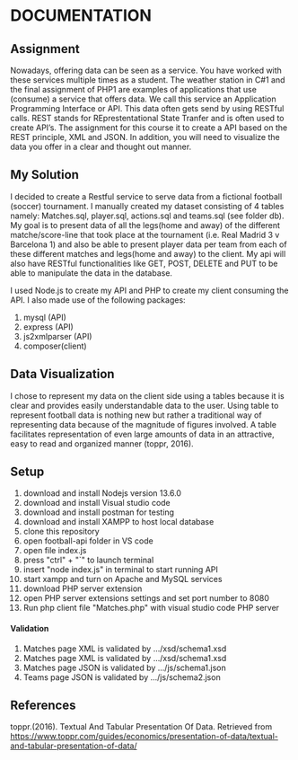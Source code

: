 # DOCUMENTATION

## Assignment

Nowadays, offering data can be seen as a service. You have worked with these services multiple times as a student. The weather station in C#1 and the final assignment of PHP1 are examples of applications that use (consume) a service that offers data. We call this service an Application Programming Interface or API. This data often gets send by using RESTful calls. REST stands for REprestentational State Tranfer and is often used to create API’s. The assignment for  this course it to create a API based on the REST principle, XML and JSON. In addition, you will need to visualize the data you offer in a clear and thought out manner.

## My Solution

I decided to create a Restful service to serve data from a fictional football (soccer) tournament. I manually created my dataset consisting of 4 tables namely: Matches.sql, player.sql, actions.sql and teams.sql (see folder db). My goal is to present data of all the legs(home and away) of the different matche/score-line that took place at the tournament (i.e. Real Madrid 3 v Barcelona 1) and also be able to present player data per team from each of these different matches and legs(home and away) to the client. My api will also have RESTful functionalities like GET, POST, DELETE and PUT to be able to manipulate the data in the database.

I used Node.js to create my API and PHP to create my client consuming the API. I also made use of the following packages:

1. mysql (API)
2. express (API)
3. js2xmlparser (API)
4. composer(client)

## Data Visualization

I chose to represent my data on the client side using a tables because it is clear and provides easily understandable data to the user. Using table to represent football data is nothing new but rather a traditional way of representing data because of the magnitude of figures involved. A table facilitates representation of even large amounts of data in an attractive, easy to read and organized manner (toppr, 2016). 

## Setup

1. download and install Nodejs version 13.6.0
2. download and install Visual studio code
3. download and install postman for testing
4. download and install XAMPP to host local database
5. clone this repository
6. open football-api folder in VS code
7. open file index.js
8. press "ctrl" + "`" to launch terminal
9. insert "node index.js" in terminal to start running API
10. start xampp and turn on Apache and MySQL services
11. download PHP server extension
12. open PHP server extensions settings and set port number to 8080
12. Run php client file "Matches.php" with visual studio code PHP server

#### Validation

1. Matches page XML is validated by .../xsd/schema1.xsd
2. Matches page XML is validated by .../xsd/schema1.xsd
3. Matches page JSON is validated by .../js/schema1.json
4. Teams page JSON is validated by  .../js/schema2.json

## References

toppr.(2016). Textual And Tabular Presentation Of Data. Retrieved from https://www.toppr.com/guides/economics/presentation-of-data/textual-and-tabular-presentation-of-data/
 

